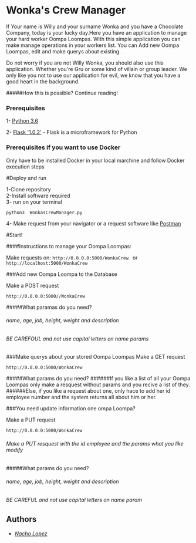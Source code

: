 # Wonka's Crew Manager


If  Your name is Willy and your surname Wonka and you have a Chocolate Company, today is your lucky day.Here you have 
an application to manage your hard worker Oompa Loompas. 
With this simple application you can make manage operations in your workers list.
You can Add new Oompa Loompas, edit and make querys about existing. 

Do not worry if you are not Willy Wonka, you should also use this application. Whether you're Gru or some kind of villain or group leader.
 We only like you not to use our application for evil, we know that you have a good heart in the background. 

#####How this is possible? Continue reading! 




### Prerequisites

 1- [Python 3.6](https://www.python.org/) 
 
 2- [Flask '1.0.2'](http://flask.pocoo.org/) - Flask is a microframework for Python 
 
### Prerequisites if you want to use Docker
Only have to be installed Docker in your local marchine and follow Docker execution steps


#Deploy and run

1-Clone repository\
2-Install software required\
3- run on your terminal 
```
python3  WonkasCrewManager.py 
```
4- Make request from your navigator or a request software like [Postman](https://www.getpostman.com/)


#Start!

####Instructions to manage your Oompa Loompas:
 
 Make requests on:  ``http://0.0.0.0:5000/WonkaCrew `` or  ``http://localhost:5000/WonkaCrew `` 

 
 
###Add new Oompa Loompa to the Database

Make a POST request 
```
http://0.0.0.0:5000//WonkaCrew 
```

#####What paramas do you need?

###### name, age, job, height, weight and description
###### BE CAREFOUL and not use capital letters on name params


###Make querys about your stored Oompa Loompas
Make a GET request 
```
http://0.0.0.0:5000/WonkaCrew 
```
#####What params do you need?
######If you like a list of all your Oompa Loompas only make a resquest without params and you recive a list of they.
######Else, if you like a request about one, only hace to add her id employee number and the system returns all about him or her.


###You need update information one ompa Loompa?

Make a PUT request 
```
http://0.0.0.0:5000/WonkaCrew 
```

###### Make a PUT resquest with the id employee and the params what you like modify
#####What params do you need?

###### name, age, job, height, weight and description
###### BE CAREFUL and not use capital letters on name param



## Authors

* *[Nacho Lopez](https://github.com/NachoLR/MasterMind)*  
